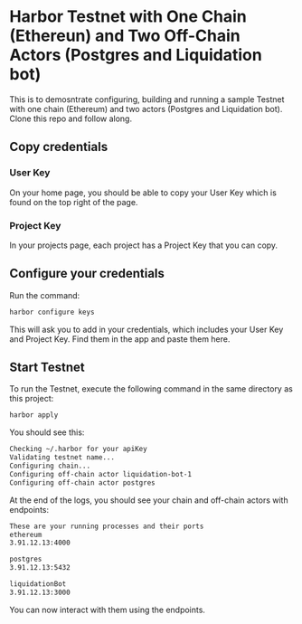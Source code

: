 # Harbor Testnet with One Chain (Ethereun) and Two Off-Chain Actors (Postgres and Liquidation bot)

This is to demosntrate configuring, building and running a sample Testnet with one chain (Ethereum) and two actors (Postgres and Liquidation bot). Clone this repo and follow along.

## Copy credentials

### User Key
On your home page, you should be able to copy your User Key which is found on the top right of the page.

### Project Key
In your projects page, each project has a Project Key that you can copy.

## Configure your credentials

Run the command:

```bash
harbor configure keys
```

This will ask you to add in your credentials, which includes your User Key and Project Key. Find them in the app and paste them here.

## Start Testnet

To run the Testnet, execute the following command in the same directory as this project:

```bash
harbor apply
```

You should see this:

```bash
Checking ~/.harbor for your apiKey
Validating testnet name...
Configuring chain...
Configuring off-chain actor liquidation-bot-1
Configuring off-chain actor postgres
```

At the end of the logs, you should see your chain and off-chain actors with endpoints:

```bash
These are your running processes and their ports
ethereum
3.91.12.13:4000

postgres
3.91.12.13:5432

liquidationBot
3.91.12.13:3000
```

You can now interact with them using the endpoints.
